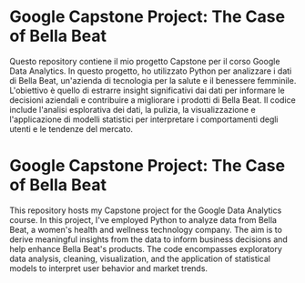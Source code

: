 # Google Capstone Project: The Case of Bella Beat

Questo repository contiene il mio progetto Capstone per il corso Google Data Analytics. In questo progetto, ho utilizzato Python per analizzare i dati di Bella Beat, un'azienda di tecnologia per la salute e il benessere femminile. 
L'obiettivo è quello di estrarre insight significativi dai dati per informare le decisioni aziendali e contribuire a migliorare i prodotti di Bella Beat. 
Il codice include l'analisi esplorativa dei dati, la pulizia, la visualizzazione e l'applicazione di modelli statistici per interpretare i comportamenti degli utenti e le tendenze del mercato.

# Google Capstone Project: The Case of Bella Beat

This repository hosts my Capstone project for the Google Data Analytics course. In this project, I've employed Python to analyze data from Bella Beat, a women's health and wellness technology company. 
The aim is to derive meaningful insights from the data to inform business decisions and help enhance Bella Beat's products. 
The code encompasses exploratory data analysis, cleaning, visualization, and the application of statistical models to interpret user behavior and market trends.

